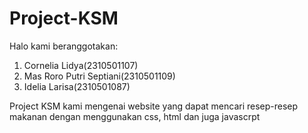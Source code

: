# Project-KSM
Halo kami beranggotakan:
1. Cornelia Lidya(2310501107)
2. Mas Roro Putri Septiani(2310501109)
3. Idelia Larisa(2310501087)

Project KSM kami mengenai website yang dapat mencari resep-resep makanan dengan menggunakan css, html dan juga javascrpt
